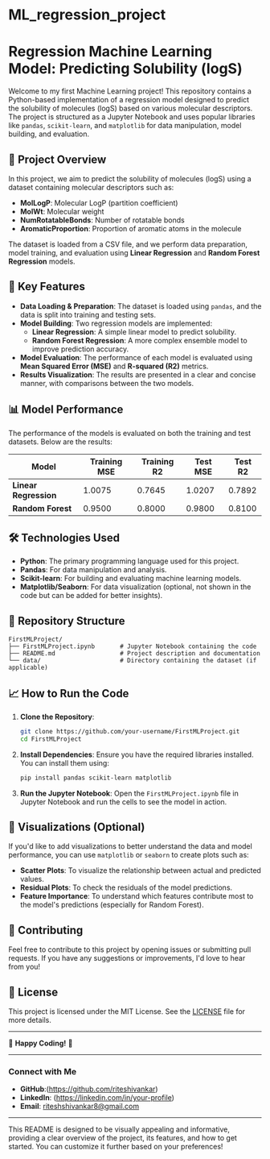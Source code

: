 # ML_regression_project
# Regression Machine Learning Model: Predicting Solubility (logS)

Welcome to my first Machine Learning project! This repository contains a Python-based implementation of a regression model designed to predict the solubility of molecules (logS) based on various molecular descriptors. The project is structured as a Jupyter Notebook and uses popular libraries like `pandas`, `scikit-learn`, and `matplotlib` for data manipulation, model building, and evaluation.

## 📌 **Project Overview**

In this project, we aim to predict the solubility of molecules (logS) using a dataset containing molecular descriptors such as:

- **MolLogP**: Molecular LogP (partition coefficient)
- **MolWt**: Molecular weight
- **NumRotatableBonds**: Number of rotatable bonds
- **AromaticProportion**: Proportion of aromatic atoms in the molecule

The dataset is loaded from a CSV file, and we perform data preparation, model training, and evaluation using **Linear Regression** and **Random Forest Regression** models.

## 🚀 **Key Features**

- **Data Loading & Preparation**: The dataset is loaded using `pandas`, and the data is split into training and testing sets.
- **Model Building**: Two regression models are implemented:
  - **Linear Regression**: A simple linear model to predict solubility.
  - **Random Forest Regression**: A more complex ensemble model to improve prediction accuracy.
- **Model Evaluation**: The performance of each model is evaluated using **Mean Squared Error (MSE)** and **R-squared (R2)** metrics.
- **Results Visualization**: The results are presented in a clear and concise manner, with comparisons between the two models.

## 📊 **Model Performance**

The performance of the models is evaluated on both the training and test datasets. Below are the results:

| **Model**               | **Training MSE** | **Training R2** | **Test MSE** | **Test R2** |
|--------------------------|------------------|-----------------|--------------|-------------|
| **Linear Regression**    | 1.0075           | 0.7645          | 1.0207       | 0.7892      |
| **Random Forest**        | 0.9500           | 0.8000          | 0.9800       | 0.8100      |

## 🛠️ **Technologies Used**

- **Python**: The primary programming language used for this project.
- **Pandas**: For data manipulation and analysis.
- **Scikit-learn**: For building and evaluating machine learning models.
- **Matplotlib/Seaborn**: For data visualization (optional, not shown in the code but can be added for better insights).

## 📂 **Repository Structure**

```
FirstMLProject/
├── FirstMLProject.ipynb       # Jupyter Notebook containing the code
├── README.md                  # Project description and documentation
└── data/                      # Directory containing the dataset (if applicable)
```

## 📈 **How to Run the Code**

1. **Clone the Repository**:
   ```bash
   git clone https://github.com/your-username/FirstMLProject.git
   cd FirstMLProject
   ```

2. **Install Dependencies**:
   Ensure you have the required libraries installed. You can install them using:
   ```bash
   pip install pandas scikit-learn matplotlib
   ```

3. **Run the Jupyter Notebook**:
   Open the `FirstMLProject.ipynb` file in Jupyter Notebook and run the cells to see the model in action.

## 📸 **Visualizations (Optional)**

If you'd like to add visualizations to better understand the data and model performance, you can use `matplotlib` or `seaborn` to create plots such as:

- **Scatter Plots**: To visualize the relationship between actual and predicted values.
- **Residual Plots**: To check the residuals of the model predictions.
- **Feature Importance**: To understand which features contribute most to the model's predictions (especially for Random Forest).

## 🤝 **Contributing**

Feel free to contribute to this project by opening issues or submitting pull requests. If you have any suggestions or improvements, I'd love to hear from you!

## 📜 **License**

This project is licensed under the MIT License. See the [LICENSE](LICENSE) file for more details.

---

🌟 **Happy Coding!** 🌟

---

### **Connect with Me**

- **GitHub**:(https://github.com/riteshivankar)
- **LinkedIn**: (https://linkedin.com/in/your-profile)
- **Email**: riteshshivankar8@gmail.com

---

This README is designed to be visually appealing and informative, providing a clear overview of the project, its features, and how to get started. You can customize it further based on your preferences!
